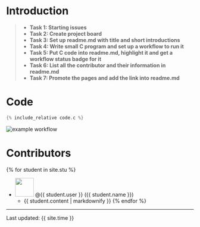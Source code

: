 # Introduction
>- **Task 1: Starting issues**
>- **Task 2: Create project board**
>- **Task 3: Set up readme.md with title and short introductions**
>- **Task 4: Write small C program and set up a workflow to run it**
>- **Task 5: Put C code into readme.md, highlight it and get a workflow status badge for it**
>- **Task 6: List all the contributor and their information in readme.md**
>- **Task 7: Promote the pages and add the link into readme.md**

# Code
```c
{% include_relative code.c %}
```
![example workflow](https://github.com/csci3251-2023/project-team-i/actions/workflows/c-cpp.yml/badge.svg)
# Contributors

{% for student in site.stu %}
  - <img src="{{ student.image }}" width="50" height="50"> @{{ student.user }} ({{ student.name }})
    - {{ student.content | markdownify }}
{% endfor %}
---
Last updated: {{ site.time }}
